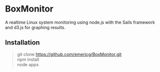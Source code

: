 BoxMonitor
==========

A realtime Linux system monitoring using node.js with the Sails framework and d3.js for graphing results.

Installation
------------

> git clone https://github.com/emericg/BoxMonitor.git   
> npm install   
> node apps   
